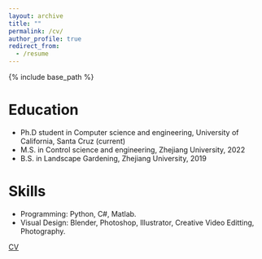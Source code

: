 ```yaml
---
layout: archive
title: ""
permalink: /cv/
author_profile: true
redirect_from:
  - /resume
---
```


{% include base_path %}




Education
======
* Ph.D student in Computer science and engineering, University of California, Santa Cruz (current)
* M.S. in Control science and engineering, Zhejiang University, 2022
* B.S. in Landscape Gardening, Zhejiang University, 2019

<!-- Work experience
======
* Summer 2015: Research Assistant
  * Github University
  * Duties included: Tagging issues
  * Supervisor: Professor Git

* Fall 2015: Research Assistant
  * Github University
  * Duties included: Merging pull requests
  * Supervisor: Professor Hub -->


Skills
======
* Programming: Python, C#, Matlab.
* Visual Design: Blender, Photoshop, Illustrator, Creative Video Editting, Photography. 

[CV](http://LeoLee7.github.io/files/LiuLi_resume.pdf)

<!-- 
Publications
======
  <ul>{% for post in site.publications %}
    {% include archive-single-cv.html %}
  {% endfor %}</ul>
  
Talks
======
  <ul>{% for post in site.talks %}
    {% include archive-single-talk-cv.html %}
  {% endfor %}</ul>
  
Teaching
======
  <ul>{% for post in site.teaching %}
    {% include archive-single-cv.html %}
  {% endfor %}</ul>
  
Service and leadership
======
* Currently signed in to 43 different slack teams -->
